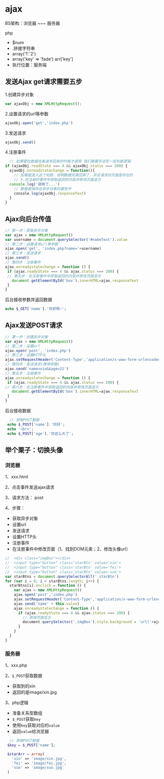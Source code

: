 # ajax

BS架构：浏览器 ~~~ 服务器

php

- $num
- .拼接字符串
- array('1'.'2')
- array('key' => 'fade') arr['key']
- 执行位置：服务端

## 发送Ajax get请求需要五步

1.创建异步对象

```js
var ajaxObj = new XMLHttpRequest();
```

2.设置请求的url等参数

```js
ajaxObj.open('get','index.php')
```

3.发送请求

```js
ajaxObj.send()
```

4.注册事件

```js
  // 如果要在数据完美请求回来的时候才调用 我们需要手动写一些判断逻辑
if (ajaxObj.readState === 4 && ajaxObj.status === 200) {
  ajaxObj.onreadstatechange = function(){
    // 如果能进入这个判断，说明数据完美回来了，并且请求的页面是存在的
    // 5.在注册的事件中获取返回的内容并修改页面显示
  console.log('调用了...')
    // 数据是保存在异步对象的属性中
    console.log(ajaxObj.responseText)
  }
}
```

## Ajax向后台传值

```js
// 第一步：获取异步对象
var ajax = new XMLHttpRequest()
var username = document.querySelector('#nameText').value
// 第二步：设置请求url等参数
ajax.open('get', 'index.php?name='+username)
// 第三步：发送请求
ajax.send()
// 第四步：注册事件
ajax.onreadystatechange = function () {
 if (ajax.readyState === 4 && ajax.status === 200) {
 // 第五步：在注册事件中获取返回的内容并修改页面显示
   document.getElementById('box').innerHTML=ajax.responseText
 }
}
```

后台接收参数并返回数据

```php
echo $_GET['name'].'你好啊~';
```

## Ajax发送POST请求

```js
// 第一步：创建异步对象
var ajax = new XMLHttpRequest()
// 第二步：设置url
ajax.open('post', 'index.php')
// 第三步：设置HTTP头
ajax.setRequestHeader('Content-Type','application/x-www-form-urlencoded')
// 第四步：发送请求(携带参数)
ajax.send('name=xin&&age=22')
// 第五步：注册事件
ajax.onreadystatechange = function () {
 if (ajax.readyState === 4 && ajax.status === 200) {
// 第六步：在注册事件中获取返回的内容并修改页面显示
   document.getElementById('box').innerHTML=ajax.responseText
 }
}
```

后台接收数据

```php
  // 获取POST数据
 echo $_POST['name'].'你好';
 echo '<br>';
 echo $_POST['age'].'你这么大了';
```

## 举个栗子：切换头像

### 浏览器

1、xxx.html

2、点击事件发送ajax请求

3、请求方法： post

4、步骤：

- 获取异步对象
- 设置url
- 发送请求
- 设置HTTP头
- 注册事件
- 在注册事件中修改页面（1、找到DOM元素；2、修改头像url）

```js
//  <div class="imgBox"></div>
//  <input type="button" class='starBtn' value='xin'> 
//  <input type="button" class='starBtn' value='fei'> 
//  <input type="button" class='starBtn' value='suo'>
var starBtns = document.querySelectorAll('.starBtn')
for (var i = 0; i < starBtns.length; i++) {
  starBtns[i].onclick = function () {
    var ajax = new XMLHttpRequest()
    ajax.open('post','index.php')
    ajax.setRequestHeader('Content-Type','application/x-www-form-urlencoded')
    ajax.send('name' + this.value)
    ajax.onreadystatechange = function () {
      if (ajax.readyState === 4 && ajax.status === 200) {
        // 修改页面显示
        document.querySelector('.imgBox').style.background = 'url('+ajax.responseText+') no-repeat center'
      }
    }
  }
}
```

### 服务器

1、xxx.php

2、`$_POST`获取数据

- 获取到的xin
- 返回的是image/xin.jpg

3、php逻辑

- 准备关系型数组
- `$_POST`获取`key`
- 使用`key`获取对应的`value`
- 返回`value`给浏览器

```php
  // 获取POST数据
 $key = $_POST['name'];

 $starArr = array(
   'xin' => 'image/xin.jpg',
   'fei' => 'image/fei.jpg',
   'suo' => 'image/suo.jpg'
 )

```






